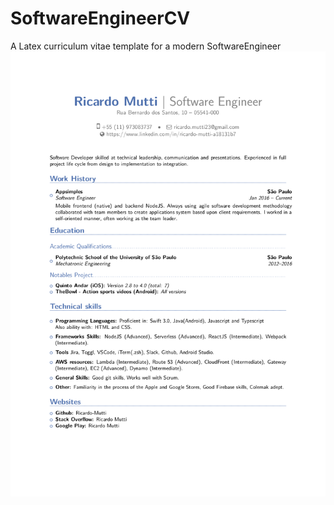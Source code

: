 # SoftwareEngineerCV
A Latex curriculum vitae template for a modern SoftwareEngineer
![What is this](./assets/Ricardo-Mutti-CV.png)
